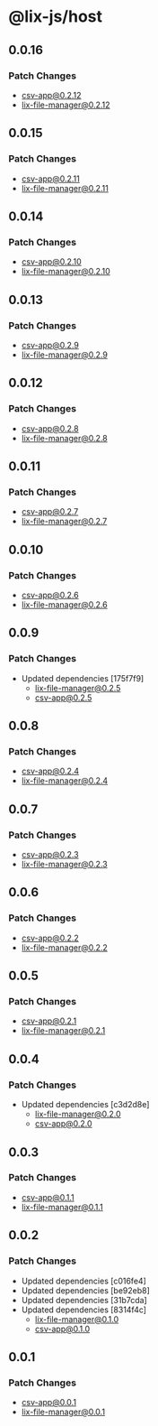 # @lix-js/host

## 0.0.16

### Patch Changes

- csv-app@0.2.12
- lix-file-manager@0.2.12

## 0.0.15

### Patch Changes

- csv-app@0.2.11
- lix-file-manager@0.2.11

## 0.0.14

### Patch Changes

- csv-app@0.2.10
- lix-file-manager@0.2.10

## 0.0.13

### Patch Changes

- csv-app@0.2.9
- lix-file-manager@0.2.9

## 0.0.12

### Patch Changes

- csv-app@0.2.8
- lix-file-manager@0.2.8

## 0.0.11

### Patch Changes

- csv-app@0.2.7
- lix-file-manager@0.2.7

## 0.0.10

### Patch Changes

- csv-app@0.2.6
- lix-file-manager@0.2.6

## 0.0.9

### Patch Changes

- Updated dependencies [175f7f9]
  - lix-file-manager@0.2.5
  - csv-app@0.2.5

## 0.0.8

### Patch Changes

- csv-app@0.2.4
- lix-file-manager@0.2.4

## 0.0.7

### Patch Changes

- csv-app@0.2.3
- lix-file-manager@0.2.3

## 0.0.6

### Patch Changes

- csv-app@0.2.2
- lix-file-manager@0.2.2

## 0.0.5

### Patch Changes

- csv-app@0.2.1
- lix-file-manager@0.2.1

## 0.0.4

### Patch Changes

- Updated dependencies [c3d2d8e]
  - lix-file-manager@0.2.0
  - csv-app@0.2.0

## 0.0.3

### Patch Changes

- csv-app@0.1.1
- lix-file-manager@0.1.1

## 0.0.2

### Patch Changes

- Updated dependencies [c016fe4]
- Updated dependencies [be92eb8]
- Updated dependencies [31b7cda]
- Updated dependencies [8314f4c]
  - lix-file-manager@0.1.0
  - csv-app@0.1.0

## 0.0.1

### Patch Changes

- csv-app@0.0.1
- lix-file-manager@0.0.1
